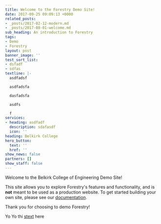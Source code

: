 ```yaml
---
title: Welcome to the Forestry Demo Site!
date: 2017-09-25 09:09:13 +0000
related_posts:
- _posts/2017-02-12-modern.md
- _posts/2017-08-01-welcome.md
sub_heading: An introduction to Forestry
tags:
- Demo
- Forestry
layout: post
banner_image: ''
test_sort_list:
- dsfadf
- sdfas
textline: |-
  asdfadsf

  asdfadsfa

  dasfadsfa

  asdfs

  f
services:
- heading: asdfadf
  description: sdafasdf
  icon: ''
heading: Belkirk College
hero_button:
  text: ''
  href: ''
show_news: false
partners: []
show_staff: false
---
```

Welcome to the Belkirk College of Engineering Demo Site!

This site allows you to explore Forestry's features and functionality, and is **not** meant to be used as a production website. To get started building your own site, please see our [documentation](https://forestry.io/docs/).

Thank you for choosing to demo Forestry!

Yo Yo thi [stext]() here